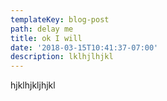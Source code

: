 ```yaml
---
templateKey: blog-post
path: delay me
title: ok I will
date: '2018-03-15T10:41:37-07:00'
description: lklhjlhjkl
---
```

hjklhjkljhjkl
